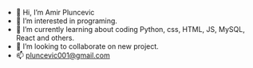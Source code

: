 - 👋 Hi, I’m Amir Pluncevic
- 👀 I’m interested in programing.
- 🌱 I’m currently learning about coding Python, css, HTML, JS, MySQL, React and others.
- 💞️ I’m looking to collaborate on new project.
- 📫 pluncevic001@gmail.com

<!---
pluncevic001/pluncevic001 is a ✨ special ✨ repository because its `README.md` (this file) appears on your GitHub profile.
You can click the Preview link to take a look at your changes.
--->
